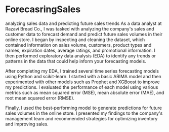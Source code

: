 # ForecasringSales
analyzing sales data and predicting future sales trends
As a data analyst at Razavi Bread Co., I was tasked with analyzing the company's sales and customer data to forecast demand and predict future sales volumes in their online store. I began by inspecting and cleaning the dataset, which contained information on sales volume, customers, product types and names, expiration dates, average ratings, and promotional information. I then performed exploratory data analysis (EDA) to identify any trends or patterns in the data that could help inform your forecasting models.

After completing my EDA, I trained several time series forecasting models using Python and scikit-learn. I started with a basic ARIMA model and then experimented with other models such as Prophet and XGBoost to improve my predictions. I evaluated the performance of each model using various metrics such as mean squared error (MSE), mean absolute error (MAE), and root mean squared error (RMSE).

Finally, I used the best-performing model to generate predictions for future sales volumes in the online store. I presented my findings to the company's management team and recommended strategies for optimizing inventory and improving sales.
